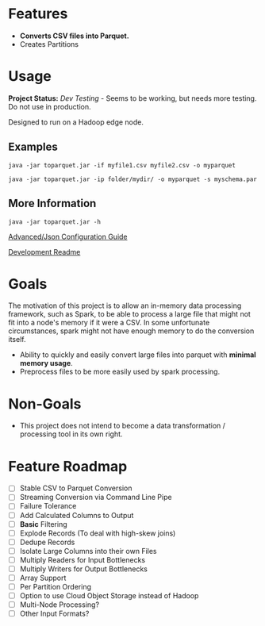 # Features
* **Converts CSV files into Parquet.**
* Creates Partitions

# Usage

**Project Status:** *Dev Testing* - Seems to be working, but needs more testing. Do not use in production.

Designed to run on a Hadoop edge node.

## Examples

`java -jar toparquet.jar -if myfile1.csv myfile2.csv -o myparquet`

`java -jar toparquet.jar -ip folder/mydir/ -o myparquet -s myschema.par`


## More Information

`java -jar toparquet.jar -h`

[Advanced/Json Configuration Guide](config.md)

[Development Readme](src/readme.md)

# Goals
The motivation of this project is to allow an in-memory data processing framework, such as Spark, to be able to process a large file that might not fit into a node's memory if it were a CSV.
In some unfortunate circumstances, spark might not have enough memory to do the conversion itself.

* Ability to quickly and easily convert large files into parquet with **minimal memory usage**.
* Preprocess files to be more easily used by spark processing.

# Non-Goals
* This project does not intend to become a data transformation / processing tool in its own right.


# Feature Roadmap
- [ ] Stable CSV to Parquet Conversion
- [ ] Streaming Conversion via Command Line Pipe
- [ ] Failure Tolerance
- [ ] Add Calculated Columns to Output
- [ ] **Basic** Filtering
- [ ] Explode Records (To deal with high-skew joins)
- [ ] Dedupe Records
- [ ] Isolate Large Columns into their own Files
- [ ] Multiply Readers for Input Bottlenecks
- [ ] Multiply Writers for Output Bottlenecks
- [ ] Array Support
- [ ] Per Partition Ordering
- [ ] Option to use Cloud Object Storage instead of Hadoop 
- [ ] Multi-Node Processing?
- [ ] Other Input Formats?